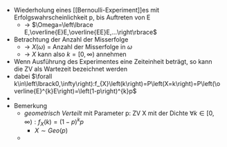- Wiederholung eines [[Bernoulli-Experiment]]es mit Erfolgswahrscheinlichkeit p, bis Auftreten von E
	- -> $\Omega=\left\lbrace E,\overline{E}E,\overline{EE}E,...\right\rbrace$
- Betrachtung der Anzahl der Misserfolge
	- -> $X\left(\omega\right)$ = Anzahl der Misserfolge in $\omega$
	- -> $X$ kann also $k=\left\lbrack0,\infty\right)$ annehmen
- Wenn Ausführung des Experimentes eine Zeiteinheit beträgt, so kann die ZV als Wartezeit bezeichnet werden
- dabei $\forall k\in\left\lbrack0,\infty\right):f_{X}\left(k\right)=P\left(X=k\right)=P\left(\overline{E}^{k}E\right)=\left(1-p\right)^{k}p$
-
- Bemerkung
	- *geometrisch Verteilt* mit Parameter p: ZV X mit der Dichte $\forall k\in\left\lbrack0,\infty\right):f_{X}\left(k\right)=\left(1-p\right)^{k}p$
		- $X\sim Geo\left(p\right)$
	-